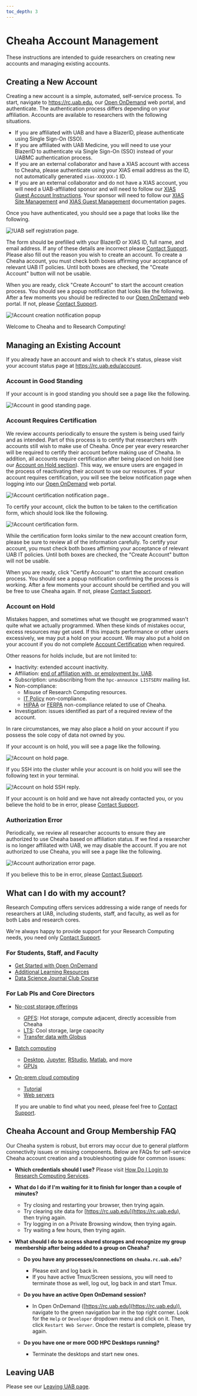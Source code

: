 ```yaml
---
toc_depth: 3
---
```


# Cheaha Account Management

These instructions are intended to guide researchers on creating new accounts and managing existing accounts.

## Creating a New Account

Creating a new account is a simple, automated, self-service process. To start, navigate to <https://rc.uab.edu>, our [Open OnDemand](../cheaha/open_ondemand/index.md) web portal, and authenticate. The authentication process differs depending on your affiliation. Accounts are available to researchers with the following situations.

- If you are affiliated with UAB and have a BlazerID, please authenticate using Single Sign-On (SSO).
- If you are affiliated with UAB Medicine, you will need to use your BlazerID to authenticate via Single Sign-On (SSO) instead of your UABMC authentication process.
- If you are an external collaborator and have a XIAS account with access to Cheaha, please authenticate using your XIAS email address as the ID, not automatically generated `xias-XXXXXX-1` ID.
- If you are an external collaborator and do not have a XIAS account, you will need a UAB-affiliated sponsor and will need to follow our [XIAS Guest Account Instructions](xias/guest_instructions.md). Your sponsor will need to follow our [XIAS Site Management](xias/pi_site_management.md) and [XIAS Guest Management](xias/pi_guest_management.md) documentation pages.

Once you have authenticated, you should see a page that looks like the following.

![!UAB self registration page.](./images/uab_self_register_001.png)

The form should be prefilled with your BlazerID or XIAS ID, full name, and email address. If any of these details are incorrect please [Contact Support](../help/support.md). Please also fill out the reason you wish to create an account. To create a Cheaha account, you must check both boxes affirming your acceptance of relevant UAB IT policies. Until both boxes are checked, the "Create Account" button will not be usable.

When you are ready, click "Create Account" to start the account creation process. You should see a popup notification that looks like the following. After a few moments you should be redirected to our [Open OnDemand](../cheaha/open_ondemand/index.md) web portal. If not, please [Contact Support](../help/support.md).

![!Account creation notification popup](images/uab_self_register_002.png)

Welcome to Cheaha and to Research Computing!

## Managing an Existing Account

If you already have an account and wish to check it's status, please visit your account status page at <https://rc.uab.edu/account>.

### Account in Good Standing

If your account is in good standing you should see a page like the following.

![!Account in good standing page.](images/uab_good_standing.png)

### Account Requires Certification

We review accounts periodically to ensure the system is being used fairly and as intended. Part of this process is to certify that researchers with accounts still wish to make use of Cheaha. Once per year every researcher will be required to certify their account before making use of Cheaha. In addition, all accounts require certification after being placed on hold (see our [Account on Hold section](#account-on-hold)). This way, we ensure users are engaged in the process of reactivating their account to use our resources. If your account requires certification, you will see the below notification page when logging into our [Open OnDemand](../cheaha/open_ondemand/index.md) web portal.

![!Account certification notification page.](images/uab_certify_001.png).

To certify your account, click the button to be taken to the certification form, which should look like the following.

![!Account certification form.](images/uab_certify_002.png)

While the certification form looks similar to the new account creation form, please be sure to review all of the information carefully. To certify your account, you must check both boxes affirming your acceptance of relevant UAB IT policies. Until both boxes are checked, the "Create Account" button will not be usable.

When you are ready, click "Certify Account" to start the account creation process. You should see a popup notification confirming the process is working. After a few moments your account should be certified and you will be free to use Cheaha again. If not, please [Contact Support](../help/support.md).

### Account on Hold

Mistakes happen, and sometimes what we thought we programmed wasn't quite what we actually programmed. When these kinds of mistakes occur, excess resources may get used. If this impacts performance or other users excessively, we may put a hold on your account. We may also put a hold on your account if you do not complete [Account Certification](#account-requires-certification) when required.

Other reasons for holds include, but are not limited to:

- Inactivity: extended account inactivity.
- Affiliation: [end of affiliation with, or employment by, UAB](./leaving_uab.md).
- Subscription: unsubscribing from the `hpc-announce LISTSERV` mailing list.
- Non-compliance:
    - Misuse of Research Computing resources.
    - [IT Policy](https://www.uab.edu/it/home/policies) non-compliance.
    - [HIPAA](https://www.uab.edu/it/home/policies/compliance/hipaa) or [FERPA](https://www.uab.edu/registrar/ferpa) non-compliance related to use of Cheaha.
- Investigation: issues identified as part of a required review of the account.

In rare circumstances, we may also place a hold on your account if you possess the sole copy of data not owned by you.

If your account is on hold, you will see a page like the following.

![!Account on hold page.](images/uab_on_hold.png)

If you SSH into the cluster while your account is on hold you will see the following text in your terminal.

![!Account on hold SSH reply.](images/uab_on_hold_ssh.png)

If your account is on hold and we have not already contacted you, or you believe the hold to be in error, please [Contact Support](../help/support.md).

### Authorization Error

Periodically, we review all researcher accounts to ensure they are authorized to use Cheaha based on affiliation status. If we find a researcher is no longer affiliated with UAB, we may disable the account. If you are not authorized to use Cheaha, you will see a page like the following.

![!Account authorization error page.](images/uab_auth_error.png)

If you believe this to be in error, please [Contact Support](../help/support.md).

## What can I do with my account?

Research Computing offers services addressing a wide range of needs for researchers at UAB, including students, staff, and faculty, as well as for both Labs and research cores.

We're always happy to provide support for your Research Computing needs, you need only [Contact Support](../index.md#how-to-contact-us).

### For Students, Staff, and Faculty

- [Get Started with Open OnDemand](../cheaha/open_ondemand/index.md)
- [Additional Learning Resources](../education/training_resources.md)
- [Data Science Journal Club Course](../education/courses.md#data-science-journal-club-course)

### For Lab PIs and Core Directors

- [No-cost storage offerings](../data_management/index.md#what-type-of-storage-do-i-need)
    - [GPFS](../data_management/index.md#what-shared-storage-solutions-are-available): Hot storage, compute adjacent, directly accessible from Cheaha
    - [LTS](../data_management/lts/index.md): Cool storage, large capacity
    - [Transfer data with Globus](../data_management/transfer/globus.md)
- [Batch computing](../cheaha/slurm/introduction.md)
    - [Desktop](../cheaha/open_ondemand/hpc_desktop.md), [Jupyter](../cheaha/open_ondemand/ood_jupyter.md), [RStudio](../cheaha/open_ondemand/ood_rstudio.md), [Matlab](../cheaha/open_ondemand/ood_matlab.md), and more
    - [GPUs](../cheaha/slurm/gpu.md)
- [On-prem cloud computing](../uab_cloud/index.md)
    - [Tutorial](../uab_cloud/tutorial/index.md)
    - [Web servers](../uab_cloud/remote_access.md#make-instances-publically-accessible-from-the-internet)

  If you are unable to find what you need, please feel free to [Contact Support](../index.md#how-to-contact-us).

## Cheaha Account and Group Membership FAQ

Our Cheaha system is robust, but errors may occur due to general platform connectivity issues or missing components. Below are FAQs for self-service Cheaha account creation and a troubleshooting guide for common issues:

- **Which credentials should I use?** Please visit [How Do I Login to Research Computing Services](../account_management/index.md#how-do-i-login-to-research-computing-services).
- **What do I do if I'm waiting for it to finish for longer than a couple of minutes?**

    - Try closing and restarting your browser, then trying again.
    - Try clearing site data for [https://rc.uab.edu](https://rc.uab.edu), then trying again.
    - Try logging in on a Private Browsing window, then trying again.
    - Try waiting a few hours, then trying again.

- **What should I do to access shared storages and recognize my group membership after being added to a group on Cheaha?**

    - **Do you have any processes/connections on `cheaha.rc.uab.edu`**?

        - Please exit and log back in.
        - If you have active Tmux/Screen sessions, you will need to terminate those as well, log out, log back in and start Tmux.

    - **Do you have an active Open OnDemand session?**

        - In Open OnDemand ([https://rc.uab.edu](https://rc.uab.edu)), navigate to the green navigation bar in the top right corner. Look for the `Help` or `Developer` dropdown menu and click on it. Then, click `Restart Web Server`. Once the restart is complete, please try again.

    - **Do you have one or more OOD HPC Desktops running?**

        - Terminate the desktops and start new ones.

## Leaving UAB

Please see our [Leaving UAB page](./leaving_uab.md).
